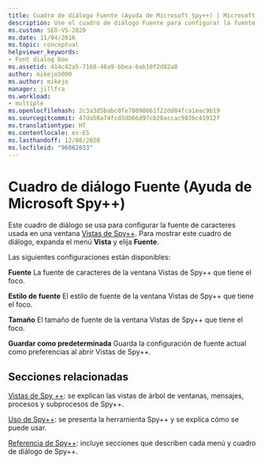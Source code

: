 ```yaml
---
title: Cuadro de diálogo Fuente (Ayuda de Microsoft Spy++) | Microsoft Docs
description: Use el cuadro de diálogo Fuente para configurar la fuente de caracteres usada en una ventana Vistas de Spy++. En este artículo se proporcionan los detalles de uso.
ms.custom: SEO-VS-2020
ms.date: 11/04/2016
ms.topic: conceptual
helpviewer_keywords:
- Font dialog box
ms.assetid: 414c42a5-7168-46a9-bbea-6ab10f2d82a8
author: mikejo5000
ms.author: mikejo
manager: jillfra
ms.workload:
- multiple
ms.openlocfilehash: 2c3a3d5babc0fe78098661f22dd84fca1eac9b19
ms.sourcegitcommit: 47da50a74fcd3db66d97cb20accac983bc41912f
ms.translationtype: HT
ms.contentlocale: es-ES
ms.lasthandoff: 12/08/2020
ms.locfileid: "96862833"
---
```

# <a name="font-dialog-box-microsoft-spy-help"></a>Cuadro de diálogo Fuente (Ayuda de Microsoft Spy++)
Este cuadro de diálogo se usa para configurar la fuente de caracteres usada en una ventana [Vistas de Spy++](../debugger/spy-increment-views.md). Para mostrar este cuadro de diálogo, expanda el menú **Vista** y elija **Fuente**.

 Las siguientes configuraciones están disponibles:

 **Fuente** La fuente de caracteres de la ventana Vistas de Spy++ que tiene el foco.

 **Estilo de fuente** El estilo de fuente de la ventana Vistas de Spy++ que tiene el foco.

 **Tamaño** El tamaño de fuente de la ventana Vistas de Spy++ que tiene el foco.

 **Guardar como predeterminada** Guarda la configuración de fuente actual como preferencias al abrir Vistas de Spy++.

## <a name="related-sections"></a>Secciones relacionadas
 [Vistas de Spy ++](../debugger/spy-increment-views.md): se explican las vistas de árbol de ventanas, mensajes, procesos y subprocesos de Spy++.

 [Uso de Spy++](../debugger/using-spy-increment.md): se presenta la herramienta Spy++ y se explica cómo se puede usar.

 [Referencia de Spy++](../debugger/spy-increment-reference.md): incluye secciones que describen cada menú y cuadro de diálogo de Spy++.